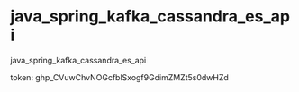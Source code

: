 # java_spring_kafka_cassandra_es_api
java_spring_kafka_cassandra_es_api

token:
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
